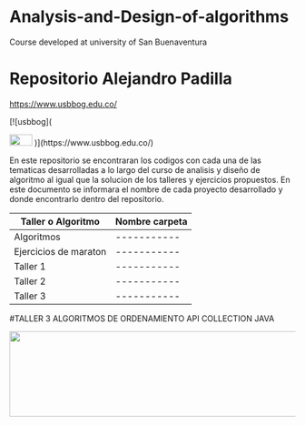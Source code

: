 # Analysis-and-Design-of-algorithms
Course developed at university of San Buenaventura
# Repositorio Alejandro Padilla

https://www.usbbog.edu.co/

[![usbbog](<!DOCTYPE html>
<html>
    <head>
    <body>
      <img src="https://cdn.pixabay.com/photo/2012/04/24/23/56/information-41225_960_720.png"width="40"
     height="20">
    </body>
</html>
)](https://www.usbbog.edu.co/)


En este repositorio se encontraran los codigos con cada una de las tematicas desarrolladas a lo largo del curso de analisis
y diseño de algoritmo al igual que la solucion de los talleres y ejercicios propuestos. En este documento se informara el nombre de cada proyecto desarrollado y donde encontrarlo dentro del repositorio. 

| Taller o Algoritmo | Nombre carpeta |
| ------ | ------ |
| Algoritmos | ----------- |
| Ejercicios de maraton | ----------- |
| Taller 1 | ----------- |
| Taller 2 | ----------- |
| Taller 3 | ----------- |


#TALLER 3 
ALGORITMOS DE ORDENAMIENTO API COLLECTION JAVA


<!DOCTYPE html>
<html>
    <head>
    <body>
      <img src="https://cdn4.creativecirclemedia.com/fortstockton/original/20200310-084859-Coronavirus%20logo.jpg"width="600"
     height="150">
    </body>
</html>

